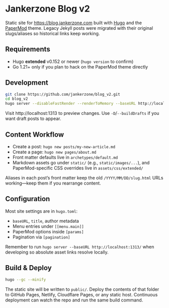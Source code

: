# Jankerzone Blog v2

Static site for https://blog.jankerzone.com built with [Hugo](https://gohugo.io/) and the [PaperMod](https://github.com/adityatelange/hugo-PaperMod) theme. Legacy Jekyll posts were migrated with their original slugs/aliases so historical links keep working.

## Requirements

- Hugo **extended** v0.152 or newer (`hugo version` to confirm)
- Go 1.21+ only if you plan to hack on the PaperMod theme directly

## Development

```bash
git clone https://github.com/jankerzone/blog_v2.git
cd blog_v2
hugo server --disableFastRender --renderToMemory --baseURL http://localhost:1313/
```

Visit http://localhost:1313 to preview changes. Use `-D`/`--buildDrafts` if you want draft posts to appear.

## Content Workflow

- Create a post: `hugo new posts/my-new-article.md`
- Create a page: `hugo new pages/about.md`
- Front matter defaults live in `archetypes/default.md`
- Markdown assets go under `static/` (e.g., `static/images/...`), and PaperMod-specific CSS overrides live in `assets/css/extended/`

Aliases in each post’s front matter keep the old `/YYYY/MM/DD/slug.html` URLs working—keep them if you rearrange content.

## Configuration

Most site settings are in `hugo.toml`:

- `baseURL`, `title`, author metadata
- Menu entries under `[[menu.main]]`
- PaperMod options inside `[params]`
- Pagination via `[pagination]`

Remember to run `hugo server --baseURL http://localhost:1313/` when developing so absolute asset links resolve locally.

## Build & Deploy

```bash
hugo --gc --minify
```

The static site will be written to `public/`. Deploy the contents of that folder to GitHub Pages, Netlify, Cloudflare Pages, or any static host. Continuous deployment can watch the repo and run the same build command.
